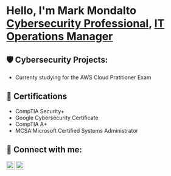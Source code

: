 <h1>Hello, I'm Mark Mondalto <br/><a href="https://github.com/gobluecyber">Cybersecurity Professional</a>, <a href="https://www.linkedin.com/in/markmondalto/">IT Operations Manager</a>

<h2> 🛡️ Cybersecurity Projects:</h2>

- Currenty studying for the AWS Cloud Pratitioner Exam

<h2> 🪪 Certifications</h2>

- CompTIA Security+
- Google Cybersecurity Certificate
- CompTIA A+
- MCSA:Microsoft Certified Systems Administrator

<h2> 📱 Connect with me:</h2>

[<img align="left" alt="MarkMmondalto | Twitter" width="22px" src="https://cdn.jsdelivr.net/npm/simple-icons@v3/icons/twitter.svg" />][twitter]
[<img align="left" alt="MarkMondalto | LinkedIn" width="22px" src="https://cdn.jsdelivr.net/npm/simple-icons@v3/icons/linkedin.svg" />][linkedin]


[twitter]: https://twitter.com/markmondalto
[linkedin]: https://linkedin.com/in/markmondalto

<!--
**markmondalto/markmondalto** is a ✨ _special_ ✨ repository because its `README.md` (this file) appears on your GitHub profile.
